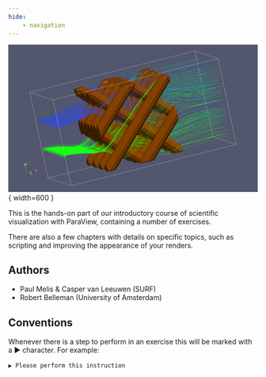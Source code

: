 ```yaml
---
hide:
    - navigation
---
```


![](images/smrx.png){ width=600 }

This is the hands-on part of our introductory course of scientific visualization with ParaView, containing a number of exercises.

There are also a few chapters with details on specific topics, such as scripting and improving the appearance of your renders.

## Authors

* Paul Melis & Casper van Leeuwen (SURF)
* Robert Belleman (University of Amsterdam)

## Conventions

Whenever there is a step to perform in an exercise this will be marked with a ▶ character. For example:

    ▶ Please perform this instruction